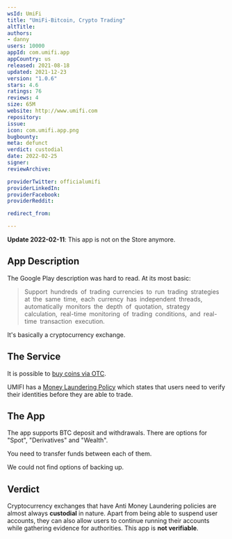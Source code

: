 ```yaml
---
wsId: UmiFi
title: "UmiFi-Bitcoin, Crypto Trading"
altTitle: 
authors:
- danny
users: 10000
appId: com.umifi.app
appCountry: us
released: 2021-08-18
updated: 2021-12-23
version: "1.0.6"
stars: 4.6
ratings: 76
reviews: 4
size: 65M
website: http://www.umifi.com
repository: 
issue: 
icon: com.umifi.app.png
bugbounty: 
meta: defunct
verdict: custodial
date: 2022-02-25
signer: 
reviewArchive:

providerTwitter: officialumifi
providerLinkedIn: 
providerFacebook: 
providerReddit: 

redirect_from:

---
```


**Update 2022-02-11**: This app is not on the Store anymore.

## App Description

The Google Play description was hard to read. At its most basic:
> Support hundreds of trading currencies to run trading strategies at the same time, each currency has independent threads, automatically monitors the depth of quotation, strategy calculation, real-time monitoring of trading conditions, and real-time transaction execution.

It's basically a cryptocurrency exchange.

## The Service

It is possible to [buy coins via OTC](https://umificom.zendesk.com/hc/en-us/articles/4405497267609--Introduction-to-Contracts-How-to-conduct-contract-transactions-APP-version-).

UMIFI has a [Money Laundering Policy](https://umificom.zendesk.com/hc/en-us/articles/4405504009497) which states that users need to verify their identities before they are able to trade.

## The App

The app supports BTC deposit and withdrawals. There are options for "Spot", "Derivatives" and "Wealth".

You need to transfer funds between each of them.

We could not find options of backing up.

## Verdict

Cryptocurrency exchanges that have Anti Money Laundering policies are almost always **custodial** in nature. Apart from being able to suspend user accounts, they can also allow users to continue running their accounts while gathering evidence for authorities. This app is **not verifiable**.
